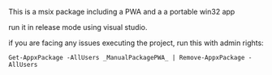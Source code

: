This is a msix package including a PWA and a a portable win32 app

run it in release mode using visual studio.

if you are facing any issues executing the project, run this with admin rights:

`Get-AppxPackage -AllUsers _ManualPackagePWA_ | Remove-AppxPackage -AllUsers`

